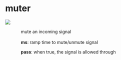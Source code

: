 
<a name=muter></a><br>
# <b>muter</b>
<img src="../images/muter.png"><br>
<div style="display:inline-block;margin-left:50px;">
mute an incoming signal<br/><br/>
<b>ms</b>: ramp time to mute/unmute signal<br>

<b>pass</b>: when true, the signal is allowed through<br>
